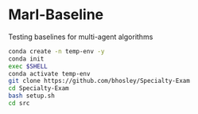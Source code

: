 # Marl-Baseline

 Testing baselines for multi-agent algorithms

```bash
conda create -n temp-env -y
conda init
exec $SHELL
conda activate temp-env
git clone https://github.com/bhosley/Specialty-Exam
cd Specialty-Exam
bash setup.sh
cd src
```
